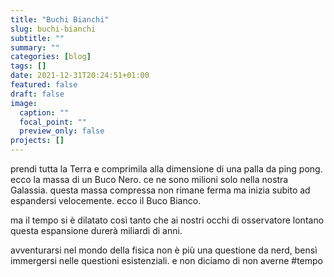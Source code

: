 ```yaml
---
title: "Buchi Bianchi"
slug: buchi-bianchi
subtitle: ""
summary: ""
categories: [blog]
tags: []
date: 2021-12-31T20:24:51+01:00
featured: false
draft: false
image:
  caption: ""
  focal_point: ""
  preview_only: false
projects: []
---
```


prendi tutta la Terra e comprimila alla dimensione di una palla da ping pong. 
ecco la massa di un Buco Nero. ce ne sono milioni solo nella nostra Galassia. 
questa massa compressa non rimane ferma ma inizia subito ad espandersi velocemente. 
ecco il Buco Bianco.

ma il tempo si è dilatato così tanto che ai nostri occhi di osservatore lontano questa espansione durerà miliardi di anni. 

avventurarsi nel mondo della fisica non è più una questione da nerd, bensì immergersi nelle questioni esistenziali.
e non diciamo di non averne #tempo 

